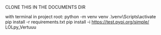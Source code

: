 CLONE THIS IN THE DOCUMENTS DIR

with terminal in project root:
python -m venv venv
.\venv\Scripts\activate
pip install -r requirements.txt
pip install -i https://test.pypi.org/simple/ LOLpy_Vertuuu